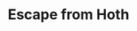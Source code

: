 ---
mission_id: escape
editorsChoice:
title: "Escape from Hoth"
authors: 
    - "Richard Gold"
date:
filename: "escape.zip"
description: "The Rebels have completed their evacuation of Hoth with the exception of one man, Marcus Alliance, High Commander of the Corellian sector. He is presumably hiding somewhere in the many ice caves that surround the base. The initial Imperial invasion force has been replaced with regular stormtrooper squads, and what have been to referred to as \"Super Stormtroopers,\" possibly Dark Troopers. These will be accompanied by large numbers of Probe Droids, so be cautious."
cover: "escape.png"
levelReplaced: ROBOTICS
difficulty: yes
bm:	no
fme: yes
wax: no
three_do: yes
voc: no
gmd: no
vue: no
lfd: yes
base: "New level from scratch" 
editors: "DFUSE, 3DOSHOW, FMEDRAW"

---